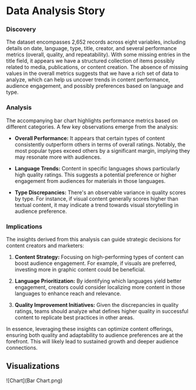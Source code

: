 # Data Analysis Story

### Discovery
The dataset encompasses 2,652 records across eight variables, including details on date, language, type, title, creator, and several performance metrics (overall, quality, and repeatability). With some missing entries in the title field, it appears we have a structured collection of items possibly related to media, publications, or content creation. The absence of missing values in the overall metrics suggests that we have a rich set of data to analyze, which can help us uncover trends in content performance, audience engagement, and possibly preferences based on language and type.

### Analysis
The accompanying bar chart highlights performance metrics based on different categories. A few key observations emerge from the analysis:

- **Overall Performance:** It appears that certain types of content consistently outperform others in terms of overall ratings. Notably, the most popular types exceed others by a significant margin, implying they may resonate more with audiences.
  
- **Language Trends:** Content in specific languages shows particularly high quality ratings. This suggests a potential preference or higher engagement from audiences for materials in those languages.

- **Type Discrepancies:** There's an observable variance in quality scores by type. For instance, if visual content generally scores higher than textual content, it may indicate a trend towards visual storytelling in audience preference.

### Implications
The insights derived from this analysis can guide strategic decisions for content creators and marketers:

1. **Content Strategy:** Focusing on high-performing types of content can boost audience engagement. For example, if visuals are preferred, investing more in graphic content could be beneficial.

2. **Language Prioritization:** By identifying which languages yield better engagement, creators could consider localizing more content in those languages to enhance reach and relevance.

3. **Quality Improvement Initiatives:** Given the discrepancies in quality ratings, teams should analyze what defines higher quality in successful content to replicate best practices in other areas.

In essence, leveraging these insights can optimize content offerings, ensuring both quality and adaptability to audience preferences are at the forefront. This will likely lead to sustained growth and deeper audience connections.

## Visualizations
![Chart](Bar Chart.png)
